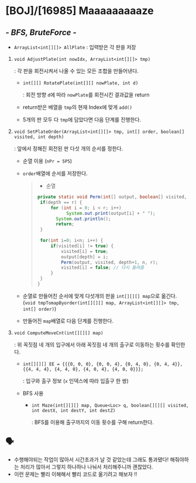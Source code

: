 # [BOJ]/[16985] Maaaaaaaaaze

## *- BFS, BruteForce -*

* `ArrayList<int[][]> AllPlate` : 입력받은 각 판을 저장

1. `void AdjustPlate(int nowIdx, ArrayList<int[][]> tmp)`

   : 각 판을 회전시켜서 나올 수 있는 모든 조합을 만들어낸다.

   * `int[][] RotatePlate(int[][] nowPlate, int d)`

     : 회전 방향 `d`에 따라 `nowPlate`를 회전시킨 결과값을 return

   * return받은 배열을 `tmp`의 현재 Index에 맞게 `add()`

   * 5개의 판 모두 다 `tmp`에 담았다면 다음 단계를 진행한다.

2. `void SetPlateOrder(ArrayList<int[][]> tmp, int[] order, boolean[] visited, int depth)`

   : 앞에서 정해진 회전된 판 다섯 개의 순서를 정한다.

   * 순열 이용 (`nPr = 5P5`)

   * `order`배열에 순서를 저장한다.

     >* 순열
     >
     >```java
     >private static void Perm(int[] output, boolean[] visited, int depth, int n, int r) { 
     >	if(depth == r) {
     >		for (int i = 0; i < r; i++)
     >            System.out.print(output[i] + " ");
     >        System.out.println();
     >        return;
     >	}
     >		
     >	for(int i=0; i<n; i++) {
     >		if(visited[i] != true) {
     >			visited[i] = true;
     >			output[depth] = i;
     >			Perm(output, visited, depth+1, n, r);
     >			visited[i] = false; // 다시 돌려줌
     >		}
     >	}
     >}
     >```

   * 순열로 만들어진 순서에 맞게 다섯개의 판을 `int[][][] map`으로 옮긴다. (`void tmpTomapByorder(int[][][] map, ArrayList<int[][]> tmp, int[] order)`)
   * 만들어진 `map`배열로 다음 단계를 진행한다.

3. `void ComputeMoveCnt(int[][][] map)`

   : 위 꼭짓점 네 개의 입구에서 아래 꼭짓점 네 개의 출구로 이동하는 횟수를 확인한다.

    * `int[][][] EE = {{{0, 0, 0}, {0, 0, 4}, {0, 4, 0}, {0, 4, 4}},
      			   {{4, 4, 4}, {4, 4, 0}, {4, 0, 4}, {4, 0, 0}}};`

      : 입구와 출구 정보 (`x` 인덱스에 따라 입출구 한 쌍)

   * BFS 사용

     * `int Maze(int[][][] map, Queue<Loc> q, boolean[][][] visited, int destX, int destY, int destZ)`

       : BFS를 이용해 출구까지의 이동 횟수를 구해 return한다.

## :speaking_head:

* 수행해야되는 작업이 많아서 시간초과가 날 것 같았는데 그래도 통과됐다! 해줘야하는 처리가 많아서 그렇지 하나하나 나눠서 처리해주니까 괜찮았다. 
* 이런 문제는 빨리 이해해서 빨리 코드로 옮기려고 해보자 !! 